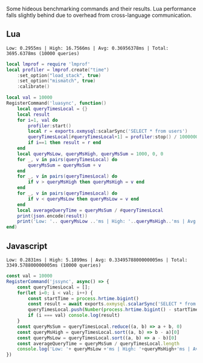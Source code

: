 Some hideous benchmarking commands and their results. Lua performance falls slightly behind due to overhead from cross-language communication.

## Lua
`Low: 0.2955ms | High: 16.7566ms | Avg: 0.36956378ms | Total: 3695.6378ms (10000 queries)`
```lua
local lmprof = require 'lmprof'
local profiler = lmprof.create("time")
	:set_option("load_stack", true)
	:set_option("mismatch", true)
	:calibrate()

local val = 10000
RegisterCommand('luasync', function()
	local queryTimesLocal = {}
	local result
	for i=1, val do
		profiler:start()
		local r = exports.oxmysql:scalarSync('SELECT * from users')
		queryTimesLocal[#queryTimesLocal+1] = profiler:stop() / 1000000
		if i==1 then result = r end
	end
	local queryMsLow, queryMsHigh, queryMsSum = 1000, 0, 0
	for _, v in pairs(queryTimesLocal) do
		queryMsSum = queryMsSum + v
	end
	for _, v in pairs(queryTimesLocal) do
		if v > queryMsHigh then queryMsHigh = v end
	end
	for _, v in pairs(queryTimesLocal) do
		if v < queryMsLow then queryMsLow = v end
	end
	local averageQueryTime = queryMsSum / #queryTimesLocal
	print(json.encode(result))
	print('Low: '.. queryMsLow ..'ms | High: '..queryMsHigh..'ms | Avg: '..averageQueryTime..'ms | Total: '..queryMsSum..'ms ('..#queryTimesLocal..' queries)')
end)
```


## Javascript
`Low: 0.2831ms | High: 5.1899ms | Avg: 0.3349578800000005ms | Total: 3349.578800000005ms (10000 queries)`
```js
const val = 10000
RegisterCommand('jssync', async() => {
    const queryTimesLocal = [];
    for(let i=0; i < val; i++) {
        const startTime = process.hrtime.bigint()
        const result = await exports.oxmysql.scalarSync('SELECT * from users')
        queryTimesLocal.push(Number(process.hrtime.bigint() - startTime) / 1000000)
        if (i === val) console.log(result)
    }
    const queryMsSum = queryTimesLocal.reduce((a, b) => a + b, 0)
    const queryMsHigh = queryTimesLocal.sort((a, b) => b - a)[0]
    const queryMsLow = queryTimesLocal.sort((a, b) => a - b)[0]
    const averageQueryTime = queryMsSum / queryTimesLocal.length
    console.log('Low: '+ queryMsLow +'ms | High: '+queryMsHigh+'ms | Avg: '+averageQueryTime+'ms | Total: '+queryMsSum+'ms ('+queryTimesLocal.length+' queries)')
})
```
